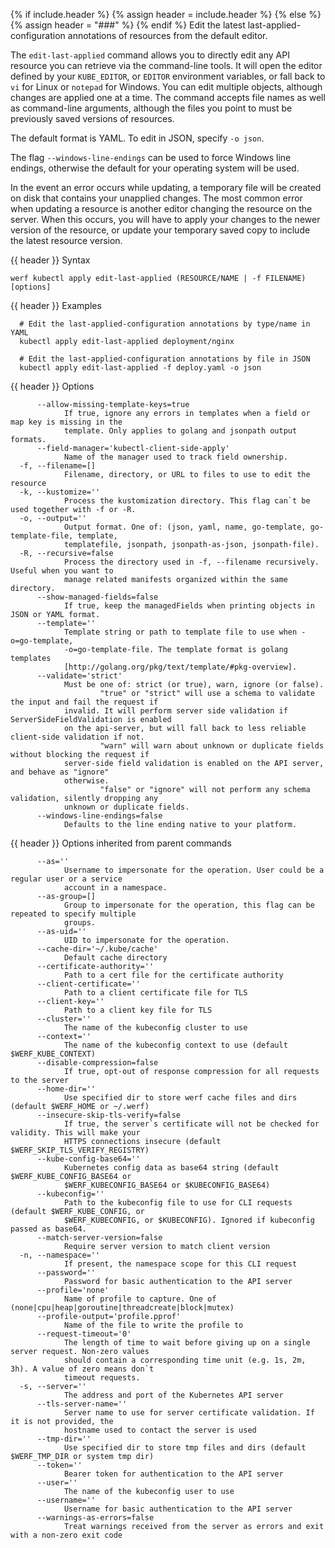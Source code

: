 {% if include.header %}
{% assign header = include.header %}
{% else %}
{% assign header = "###" %}
{% endif %}
Edit the latest last-applied-configuration annotations of resources from the default editor.

The `edit-last-applied` command allows you to directly edit any API resource you can retrieve via the command-line tools. It will open the editor defined by your `KUBE_EDITOR`, or `EDITOR` environment variables, or fall back to `vi` for Linux or `notepad` for Windows. You can edit multiple objects, although changes are applied one at a time. The command accepts file names as well as command-line arguments, although the files you point to must be previously saved versions of resources.

The default format is YAML. To edit in JSON, specify `-o json`.

The flag `--windows-line-endings` can be used to force Windows line endings, otherwise the default for your operating system will be used.

In the event an error occurs while updating, a temporary file will be created on disk that contains your unapplied changes. The most common error when updating a resource is another editor changing the resource on the server. When this occurs, you will have to apply your changes to the newer version of the resource, or update your temporary saved copy to include the latest resource version.

{{ header }} Syntax

```shell
werf kubectl apply edit-last-applied (RESOURCE/NAME | -f FILENAME) [options]
```

{{ header }} Examples

```shell
  # Edit the last-applied-configuration annotations by type/name in YAML
  kubectl apply edit-last-applied deployment/nginx
  
  # Edit the last-applied-configuration annotations by file in JSON
  kubectl apply edit-last-applied -f deploy.yaml -o json
```

{{ header }} Options

```shell
      --allow-missing-template-keys=true
            If true, ignore any errors in templates when a field or map key is missing in the       
            template. Only applies to golang and jsonpath output formats.
      --field-manager='kubectl-client-side-apply'
            Name of the manager used to track field ownership.
  -f, --filename=[]
            Filename, directory, or URL to files to use to edit the resource
  -k, --kustomize=''
            Process the kustomization directory. This flag can`t be used together with -f or -R.
  -o, --output=''
            Output format. One of: (json, yaml, name, go-template, go-template-file, template,      
            templatefile, jsonpath, jsonpath-as-json, jsonpath-file).
  -R, --recursive=false
            Process the directory used in -f, --filename recursively. Useful when you want to       
            manage related manifests organized within the same directory.
      --show-managed-fields=false
            If true, keep the managedFields when printing objects in JSON or YAML format.
      --template=''
            Template string or path to template file to use when -o=go-template,                    
            -o=go-template-file. The template format is golang templates                            
            [http://golang.org/pkg/text/template/#pkg-overview].
      --validate='strict'
            Must be one of: strict (or true), warn, ignore (or false).
            		"true" or "strict" will use a schema to validate the input and fail the request if    
            invalid. It will perform server side validation if ServerSideFieldValidation is enabled 
            on the api-server, but will fall back to less reliable client-side validation if not.
            		"warn" will warn about unknown or duplicate fields without blocking the request if    
            server-side field validation is enabled on the API server, and behave as "ignore"       
            otherwise.
            		"false" or "ignore" will not perform any schema validation, silently dropping any     
            unknown or duplicate fields.
      --windows-line-endings=false
            Defaults to the line ending native to your platform.
```

{{ header }} Options inherited from parent commands

```shell
      --as=''
            Username to impersonate for the operation. User could be a regular user or a service    
            account in a namespace.
      --as-group=[]
            Group to impersonate for the operation, this flag can be repeated to specify multiple   
            groups.
      --as-uid=''
            UID to impersonate for the operation.
      --cache-dir='~/.kube/cache'
            Default cache directory
      --certificate-authority=''
            Path to a cert file for the certificate authority
      --client-certificate=''
            Path to a client certificate file for TLS
      --client-key=''
            Path to a client key file for TLS
      --cluster=''
            The name of the kubeconfig cluster to use
      --context=''
            The name of the kubeconfig context to use (default $WERF_KUBE_CONTEXT)
      --disable-compression=false
            If true, opt-out of response compression for all requests to the server
      --home-dir=''
            Use specified dir to store werf cache files and dirs (default $WERF_HOME or ~/.werf)
      --insecure-skip-tls-verify=false
            If true, the server`s certificate will not be checked for validity. This will make your 
            HTTPS connections insecure (default $WERF_SKIP_TLS_VERIFY_REGISTRY)
      --kube-config-base64=''
            Kubernetes config data as base64 string (default $WERF_KUBE_CONFIG_BASE64 or            
            $WERF_KUBECONFIG_BASE64 or $KUBECONFIG_BASE64)
      --kubeconfig=''
            Path to the kubeconfig file to use for CLI requests (default $WERF_KUBE_CONFIG, or      
            $WERF_KUBECONFIG, or $KUBECONFIG). Ignored if kubeconfig passed as base64.
      --match-server-version=false
            Require server version to match client version
  -n, --namespace=''
            If present, the namespace scope for this CLI request
      --password=''
            Password for basic authentication to the API server
      --profile='none'
            Name of profile to capture. One of (none|cpu|heap|goroutine|threadcreate|block|mutex)
      --profile-output='profile.pprof'
            Name of the file to write the profile to
      --request-timeout='0'
            The length of time to wait before giving up on a single server request. Non-zero values 
            should contain a corresponding time unit (e.g. 1s, 2m, 3h). A value of zero means don`t 
            timeout requests.
  -s, --server=''
            The address and port of the Kubernetes API server
      --tls-server-name=''
            Server name to use for server certificate validation. If it is not provided, the        
            hostname used to contact the server is used
      --tmp-dir=''
            Use specified dir to store tmp files and dirs (default $WERF_TMP_DIR or system tmp dir)
      --token=''
            Bearer token for authentication to the API server
      --user=''
            The name of the kubeconfig user to use
      --username=''
            Username for basic authentication to the API server
      --warnings-as-errors=false
            Treat warnings received from the server as errors and exit with a non-zero exit code
```

